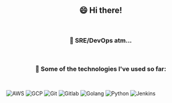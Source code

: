 <!-- Introduction -->
<h2 align="center">😄 Hi there!</h2>
<br>
<!-- Abstract -->
<h3 align="center">
    🤝 SRE/DevOps atm... 
</h3>
<br>

<!-- Technology -->
<h3 align="center">
     💭 Some of the technologies I've used so far:
</h3>
<br>

![AWS](https://img.shields.io/badge/-AWS-000000?style=flat&logo=amazon-aws&logoColor=FF9900)
![GCP](https://img.shields.io/badge/-GCP-000000?style=flat&logo=googlecloud&logoColor=4285F4)
![Git](https://img.shields.io/badge/-Git-000000?style=flat&logo=git&logoColor=F05032)
![Gitlab](https://img.shields.io/badge/-Gitlab-000000?style=flat&logo=gitlab&logoColor=fca326)
![Golang](https://img.shields.io/badge/-Go-000000?style=flat&logo=go&logoColor=29beb0)
![Python](https://img.shields.io/badge/-Python-000000?style=flat&logo=python&logoColor=4B8BBE)
![Jenkins](https://img.shields.io/badge/-Jenkins-000000?style=flat&logo=jenkins&logoColor=F0D6B7)
